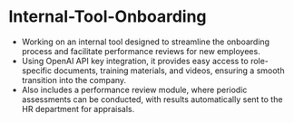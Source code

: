 # Internal-Tool-Onboarding

- Working on an internal tool designed to streamline the onboarding process and facilitate performance reviews for new employees.
- Using OpenAI API key integration, it provides easy access to role-specific documents, training materials, and videos, ensuring a smooth transition into the company.
- Also includes a performance review module, where periodic assessments can be conducted, with results automatically sent to the HR department for appraisals.
